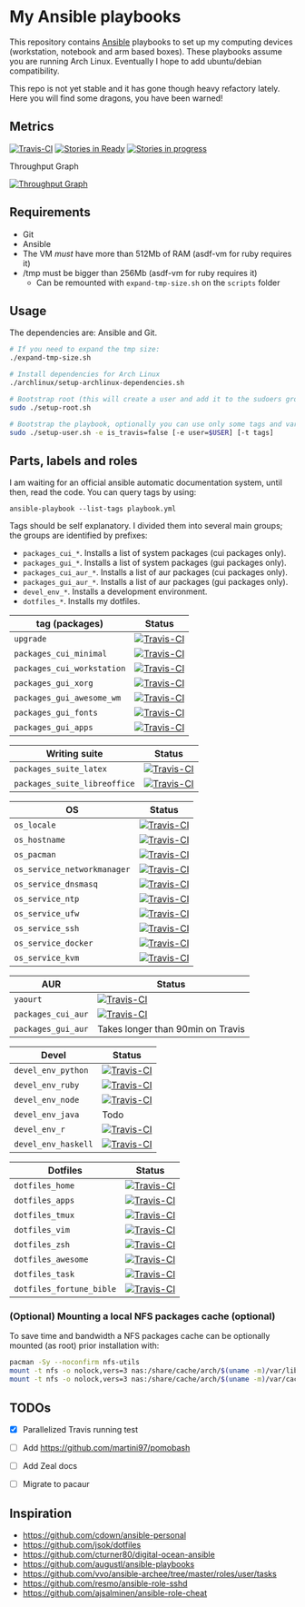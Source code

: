 # My Ansible playbooks

This repository contains [Ansible] playbooks to set up my computing devices
(workstation, notebook and arm based boxes). These playbooks assume you are
running Arch Linux. Eventually I hope to add ubuntu/debian compatibility.

This repo is not yet stable and it has gone though heavy refactory lately. Here
you will find some dragons, you have been warned!


## Metrics

[![Travis-CI](https://img.shields.io/travis/vonpupp/ansible-personal.svg)](https://travis-ci.org/vonpupp/ansible-personal)
[![Stories in Ready](https://badge.waffle.io/vonpupp/ansible-personal.png?label=ready&title=Ready)](http://waffle.io/vonpupp/ansible-personal)
[![Stories in progress](https://badge.waffle.io/vonpupp/ansible-personal.png?label=progress&title=Progress)](http://waffle.io/vonpupp/ansible-personal)

Throughput Graph

[![Throughput Graph](https://graphs.waffle.io/vonpupp/ansible-personal/throughput.svg)](https://waffle.io/vonpupp/ansible-personal/metrics)


## Requirements

- Git
- Ansible
- The VM *must* have more than 512Mb of RAM (asdf-vm for ruby requires it)
- /tmp must be bigger than 256Mb (asdf-vm for ruby requires it)
  - Can be remounted with `expand-tmp-size.sh` on the `scripts` folder


## Usage

The dependencies are: Ansible and Git.

```bash
# If you need to expand the tmp size:
./expand-tmp-size.sh

# Install dependencies for Arch Linux
./archlinux/setup-archlinux-dependencies.sh

# Bootstrap root (this will create a user and add it to the sudoers group)
sudo ./setup-root.sh

# Bootstrap the playbook, optionally you can use only some tags and variables
sudo ./setup-user.sh -e is_travis=false [-e user=$USER] [-t tags]
```


## Parts, labels and roles

I am waiting for an official ansible automatic documentation system, until
then, read the code. You can query tags by using:

```
ansible-playbook --list-tags playbook.yml
```

Tags should be self explanatory. I divided them into several main groups; the
groups are identified by prefixes:
- `packages_cui_*`. Installs a list of system packages (cui packages only).
- `packages_gui_*`. Installs a list of system packages (gui packages only).
- `packages_cui_aur_*`. Installs a list of aur packages (cui packages only).
- `packages_gui_aur_*`. Installs a list of aur packages (gui packages only).
- `devel_env_*`. Installs a development environment.
- `dotfiles_*`. Installs my dotfiles.

| tag (packages)                 | Status                                            |
|--------------------------------|---------------------------------------------------|
| `upgrade`                      | [![Travis-CI](https://travis-matrix-badges.herokuapp.com/repos/vonpupp/ansible-personal/branches/master/1)](https://travis-ci.org/vonpupp/ansible-personal)
| `packages_cui_minimal`         | [![Travis-CI](https://travis-matrix-badges.herokuapp.com/repos/vonpupp/ansible-personal/branches/master/2)](https://travis-ci.org/vonpupp/ansible-personal)
| `packages_cui_workstation`     | [![Travis-CI](https://travis-matrix-badges.herokuapp.com/repos/vonpupp/ansible-personal/branches/master/3)](https://travis-ci.org/vonpupp/ansible-personal)
| `packages_gui_xorg`            | [![Travis-CI](https://travis-matrix-badges.herokuapp.com/repos/vonpupp/ansible-personal/branches/master/4)](https://travis-ci.org/vonpupp/ansible-personal)
| `packages_gui_awesome_wm`      | [![Travis-CI](https://travis-matrix-badges.herokuapp.com/repos/vonpupp/ansible-personal/branches/master/5)](https://travis-ci.org/vonpupp/ansible-personal)
| `packages_gui_fonts`           | [![Travis-CI](https://travis-matrix-badges.herokuapp.com/repos/vonpupp/ansible-personal/branches/master/6)](https://travis-ci.org/vonpupp/ansible-personal)
| `packages_gui_apps`            | [![Travis-CI](https://travis-matrix-badges.herokuapp.com/repos/vonpupp/ansible-personal/branches/master/7)](https://travis-ci.org/vonpupp/ansible-personal)

| Writing suite                  | Status                                            |
|--------------------------------|---------------------------------------------------|
| `packages_suite_latex`         | [![Travis-CI](https://travis-matrix-badges.herokuapp.com/repos/vonpupp/ansible-personal/branches/master/8)](https://travis-ci.org/vonpupp/ansible-personal)
| `packages_suite_libreoffice`   | [![Travis-CI](https://travis-matrix-badges.herokuapp.com/repos/vonpupp/ansible-personal/branches/master/9)](https://travis-ci.org/vonpupp/ansible-personal)

| OS                             | Status                                            |
|--------------------------------|---------------------------------------------------|
| `os_locale`                    | [![Travis-CI](https://travis-matrix-badges.herokuapp.com/repos/vonpupp/ansible-personal/branches/master/10)](https://travis-ci.org/vonpupp/ansible-personal)
| `os_hostname`                  | [![Travis-CI](https://travis-matrix-badges.herokuapp.com/repos/vonpupp/ansible-personal/branches/master/11)](https://travis-ci.org/vonpupp/ansible-personal)
| `os_pacman`                    | [![Travis-CI](https://travis-matrix-badges.herokuapp.com/repos/vonpupp/ansible-personal/branches/master/12)](https://travis-ci.org/vonpupp/ansible-personal)
| `os_service_networkmanager`    | [![Travis-CI](https://travis-matrix-badges.herokuapp.com/repos/vonpupp/ansible-personal/branches/master/13)](https://travis-ci.org/vonpupp/ansible-personal)
| `os_service_dnsmasq`           | [![Travis-CI](https://travis-matrix-badges.herokuapp.com/repos/vonpupp/ansible-personal/branches/master/14)](https://travis-ci.org/vonpupp/ansible-personal)
| `os_service_ntp`               | [![Travis-CI](https://travis-matrix-badges.herokuapp.com/repos/vonpupp/ansible-personal/branches/master/15)](https://travis-ci.org/vonpupp/ansible-personal)
| `os_service_ufw`               | [![Travis-CI](https://travis-matrix-badges.herokuapp.com/repos/vonpupp/ansible-personal/branches/master/16)](https://travis-ci.org/vonpupp/ansible-personal)
| `os_service_ssh`               | [![Travis-CI](https://travis-matrix-badges.herokuapp.com/repos/vonpupp/ansible-personal/branches/master/17)](https://travis-ci.org/vonpupp/ansible-personal)
| `os_service_docker`            | [![Travis-CI](https://travis-matrix-badges.herokuapp.com/repos/vonpupp/ansible-personal/branches/master/18)](https://travis-ci.org/vonpupp/ansible-personal)
| `os_service_kvm`               | [![Travis-CI](https://travis-matrix-badges.herokuapp.com/repos/vonpupp/ansible-personal/branches/master/19)](https://travis-ci.org/vonpupp/ansible-personal)

| AUR                            | Status                                            |
|--------------------------------|---------------------------------------------------|
| `yaourt`                       | [![Travis-CI](https://travis-matrix-badges.herokuapp.com/repos/vonpupp/ansible-personal/branches/master/20)](https://travis-ci.org/vonpupp/ansible-personal)
| `packages_cui_aur`             | [![Travis-CI](https://travis-matrix-badges.herokuapp.com/repos/vonpupp/ansible-personal/branches/master/21)](https://travis-ci.org/vonpupp/ansible-personal)
| `packages_gui_aur`             | Takes longer than 90min on Travis

| Devel                          | Status                                            |
|--------------------------------|---------------------------------------------------|
| `devel_env_python`             | [![Travis-CI](https://travis-matrix-badges.herokuapp.com/repos/vonpupp/ansible-personal/branches/master/22)](https://travis-ci.org/vonpupp/ansible-personal)
| `devel_env_ruby`               | [![Travis-CI](https://travis-matrix-badges.herokuapp.com/repos/vonpupp/ansible-personal/branches/master/23)](https://travis-ci.org/vonpupp/ansible-personal)
| `devel_env_node`               | [![Travis-CI](https://travis-matrix-badges.herokuapp.com/repos/vonpupp/ansible-personal/branches/master/24)](https://travis-ci.org/vonpupp/ansible-personal)
| `devel_env_java`               | Todo
| `devel_env_r`                  | [![Travis-CI](https://travis-matrix-badges.herokuapp.com/repos/vonpupp/ansible-personal/branches/master/25)](https://travis-ci.org/vonpupp/ansible-personal)
| `devel_env_haskell`            | [![Travis-CI](https://travis-matrix-badges.herokuapp.com/repos/vonpupp/ansible-personal/branches/master/26)](https://travis-ci.org/vonpupp/ansible-personal)

| Dotfiles                       | Status                                            |
|--------------------------------|---------------------------------------------------|
| `dotfiles_home`                | [![Travis-CI](https://travis-matrix-badges.herokuapp.com/repos/vonpupp/ansible-personal/branches/master/27)](https://travis-ci.org/vonpupp/ansible-personal)
| `dotfiles_apps`                | [![Travis-CI](https://travis-matrix-badges.herokuapp.com/repos/vonpupp/ansible-personal/branches/master/28)](https://travis-ci.org/vonpupp/ansible-personal)
| `dotfiles_tmux`                | [![Travis-CI](https://travis-matrix-badges.herokuapp.com/repos/vonpupp/ansible-personal/branches/master/29)](https://travis-ci.org/vonpupp/ansible-personal)
| `dotfiles_vim`                 | [![Travis-CI](https://travis-matrix-badges.herokuapp.com/repos/vonpupp/ansible-personal/branches/master/30)](https://travis-ci.org/vonpupp/ansible-personal)
| `dotfiles_zsh`                 | [![Travis-CI](https://travis-matrix-badges.herokuapp.com/repos/vonpupp/ansible-personal/branches/master/31)](https://travis-ci.org/vonpupp/ansible-personal)
| `dotfiles_awesome`             | [![Travis-CI](https://travis-matrix-badges.herokuapp.com/repos/vonpupp/ansible-personal/branches/master/32)](https://travis-ci.org/vonpupp/ansible-personal)
| `dotfiles_task`                | [![Travis-CI](https://travis-matrix-badges.herokuapp.com/repos/vonpupp/ansible-personal/branches/master/33)](https://travis-ci.org/vonpupp/ansible-personal)
| `dotfiles_fortune_bible`       | [![Travis-CI](https://travis-matrix-badges.herokuapp.com/repos/vonpupp/ansible-personal/branches/master/34)](https://travis-ci.org/vonpupp/ansible-personal)


### (Optional) Mounting a local NFS packages cache (optional)

To save time and bandwidth a NFS packages cache can be optionally mounted (as
root) prior installation with:

```bash
pacman -Sy --noconfirm nfs-utils
mount -t nfs -o nolock,vers=3 nas:/share/cache/arch/$(uname -m)/var/lib/pacman/sync /var/lib/pacman/sync
mount -t nfs -o nolock,vers=3 nas:/share/cache/arch/$(uname -m)/var/cache/pacman/pkg /var/cache/pacman/pkg
```


## TODOs

- [X] Parallelized Travis running test
- [ ] Add https://github.com/martini97/pomobash
- [ ] Add Zeal docs
- [ ] Migrate to pacaur


## Inspiration

* https://github.com/cdown/ansible-personal
* https://github.com/jsok/dotfiles
* https://github.com/cturner80/digital-ocean-ansible
* https://github.com/augustl/ansible-playbooks
* https://github.com/vvo/ansible-archee/tree/master/roles/user/tasks
* https://github.com/resmo/ansible-role-sshd
* https://github.com/ajsalminen/ansible-role-cheat

[Ansible]: http://ansible.com

<!--  vim: set spell: -->
<!--  vim: set spelllang=en_us: -->
